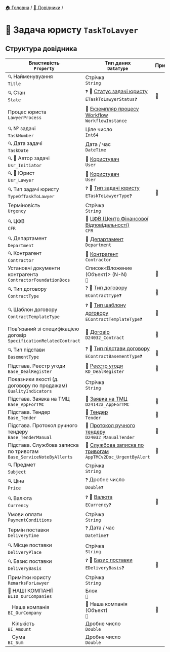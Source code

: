 ﻿[🏠 Головна](../README.MD) / [📘 Довідники](./README.MD)  / 

# 📘 Задача юристу `TaskToLavyer`


## Структура довідника

| Властивість </br> `Property` | Тип даних </br> `DataType` | Примітки |
| --- | --- | --- |
| `🔍` Найменувуання </br> `Title` | Стрічка </br> `String` |  |
| `🔍` Стан </br> `State` | `❓` 🎲 [Статус задачі юристу](../Enums/ETaskToLawyerStatus.md) </br> `ETaskToLawyerStatus❓` | 🚧 |
| Процес юриста </br> `LawyerProcess` | 📘 [Екземпляр процесу Workflow](../Entities/WorkflowInstance.md) </br> `WorkflowInstance` |  |
| `🔍` № задачі </br> `TaskNumber` | Ціле число </br> `Int64` |  |
| `🔍` Дата задачі </br> `TaskDate` | Дата / час </br> `DateTime` |  |
| `🔍` 👤 Автор задачі </br> `Usr_Initiator` | 📘 [Користувач](../Entities/User.md) </br> `User` |  |
| `🔍` 👤 Юрист </br> `Usr_Lawyer` | 📘 [Користувач](../Entities/User.md) </br> `User` |  |
| `🔍` Тип задачі юристу </br> `TypeOfTaskToLawyer` | `❓` 🎲 [Тип задачі юристу](../Enums/ETaskToLawyerType.md) </br> `ETaskToLawyerType❓` | 🚧 |
| Терміновість </br> `Urgency` | Стрічка </br> `String` |  |
| `🔍` ЦФВ </br> `CFR` | 📘 [ЦФВ (Центр Фінансової Відповідальності)](../Entities/CFR.md) </br> `CFR` |  |
| `🔍` Департамент </br> `Department` | 📘 [Департамент](../Entities/Department.md) </br> `Department` |  |
| `🔍` Контрагент </br> `Contractor` | 📘 [Контрагент](../Entities/Contractor.md) </br> `Contractor` |  |
| Установчі документи контрагента </br> `ContractorFoundationDocs` | Список<Вложение (Объект)> (N-N) </br> `🚧` | 🚧 |
| `🔍` Тип договору </br> `ContractType` | `❓` 🎲 [Тип договору](../Enums/EContractType.md) </br> `EContractType❓` | 🚧 |
| `🔍` Шаблон договору </br> `ContractTemplateType` | `❓` 🎲 [Тип шаблону договору](../Enums/EContractTemplateType.md) </br> `EContractTemplateType❓` | 🚧 |
| Пов'язаний зі специфікацією договір </br> `SpecificationRelatedContract` | 📕 [Договір](../Documents/D24032_Contract.md) </br> `D24032_Contract` | 🚧 |
| `🔍` Тип підстави </br> `BasementType` | `❓` 🎲 [Тип підстави договору](../Enums/EContractBasementType.md) </br> `EContractBasementType❓` | 🚧 |
| Підстава. Реєстр угоди </br> `Base_DealRegister` | 📕 [Реєстр угоди](../Documents/KD_DealRegister.md) </br> `KD_DealRegister` | 🚧 |
| Показники якості (д. договору по продажам) </br> `QualityIndicators` | Стрічка </br> `String` |  |
| Підстава. Заявка на ТМЦ </br> `Base_AppForTMC` | 📕 [Заявка на ТМЦ](../Documents/D24142a_AppForTMC.md) </br> `D24142a_AppForTMC` | 🚧 |
| Підстава. Тендер </br> `Base_Tender` | 📘 [Тендер](../Entities/Tender.md) </br> `Tender` | 🚧 |
| Підстава. Протокол ручного тендеру </br> `Base_TenderManual` | 📕 [Протокол ручного тендеру](../Documents/D24032_ManualTender.md) </br> `D24032_ManualTender` | 🚧 |
| Підстава. Службова записка по тривогам </br> `Base_ServiceNoteByAllerts` | 📕 [Службова записка по тривогам](../Documents/AppTMCv2Doc_UrgentByAlert.md) </br> `AppTMCv2Doc_UrgentByAlert` | 🚧 |
| `🔍` Предмет </br> `Subject` | Стрічка </br> `String` |  |
| `🔍` Ціна </br> `Price` | `❓` Дробне число </br> `Double❓` |  |
| `🔍` Валюта </br> `Currency` | `❓` 🎲 [Валюта](../Enums/ECurrency.md) </br> `ECurrency❓` | 🚧 |
| Умови оплати </br> `PaymentConditions` | Стрічка </br> `String` |  |
| Термін поставки </br> `DeliveryTime` | `❓` Дата / час </br> `DateTime❓` |  |
| `🔍` Місце поставки </br> `DeliveryPlace` | Стрічка </br> `String` |  |
| `🔍` Базис поставки </br> `DeliveryBasis` | `❓` 🎲 [Базис поставки](../Enums/EDeliveryBasis.md) </br> `EDeliveryBasis❓` | 🚧 |
| Примітки юристу </br> `RemarksForLawyer` | Стрічка </br> `String` |  |
| 🧰 НАШІ КОМПАНІЇ </br> `BL10_OurCompanies` | Блок </br> `🚧` |  |
|    Наша компанія </br> `BI_OurCompany` | 📘 Наша компанія (Объект) </br> `🚧` | 🚧 |
|    Кількість </br> `BI_Amount` | Дробне число </br> `Double` |  |
|    Сума </br> `BI_Sum` | Дробне число </br> `Double` |  |